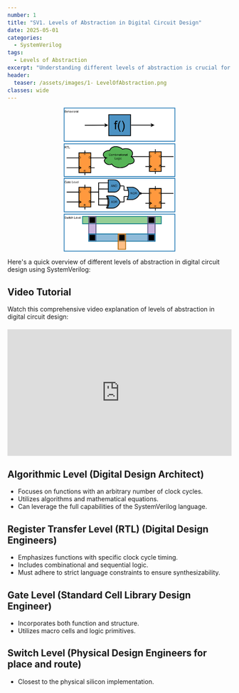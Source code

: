 ```yaml
---
number: 1
title: "SV1. Levels of Abstraction in Digital Circuit Design"
date: 2025-05-01
categories:
  - SystemVerilog
tags:
  - Levels of Abstraction
excerpt: "Understanding different levels of abstraction is crucial for effective digital circuit design. Learn about algorithmic, RTL, gate, and switch levels in SystemVerilog design methodology."
header:
  teaser: /assets/images/1- LevelOfAbstraction.png
classes: wide
---
```



<img src="/assets/images/1- LevelOfAbstraction.png" alt="Algorithmic Level Example" style="width: 50%; display: block; margin: 0 auto;">

Here's a quick overview of different levels of abstraction in digital circuit design using SystemVerilog:

## Video Tutorial

Watch this comprehensive video explanation of levels of abstraction in digital circuit design:

<div class="video-container" style="position: relative; padding-bottom: 56.25%; height: 0; overflow: hidden; max-width: 100%; margin: 20px 0;">
  <iframe 
    src="https://www.youtube.com/embed/ys9ZqKkePyI" 
    style="position: absolute; top: 0; left: 0; width: 100%; height: 100%;" 
    frameborder="0" 
    allowfullscreen>
  </iframe>
</div>

## Algorithmic Level (Digital Design Architect)
- Focuses on functions with an arbitrary number of clock cycles.
- Utilizes algorithms and mathematical equations.
- Can leverage the full capabilities of the SystemVerilog language.

## Register Transfer Level (RTL) (Digital Design Engineers)
- Emphasizes functions with specific clock cycle timing.
- Includes combinational and sequential logic.
- Must adhere to strict language constraints to ensure synthesizability.

## Gate Level (Standard Cell Library Design Engineer)
- Incorporates both function and structure.
- Utilizes macro cells and logic primitives.

## Switch Level (Physical Design Engineers for place and route)
- Closest to the physical silicon implementation.



